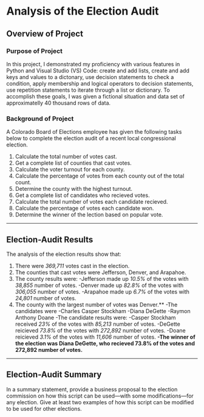 # Analysis of the Election Audit

## Overview of Project
### Purpose of Project
In this project, I demonstrated my proficiency with various features in Python and Visual Studio (VS) Code: create and add lists, create and add keys and values to a dictonary, use decision statements to check a condition, apply membership and logical operators to decision statements, use repetition statements to iterate through a list or dictionary. To accomplish these goals, I was given a fictional situation and data set of approximatelly 40 thousand rows of data. 
### Background of Project
A Colorado Board of Elections employee has given the following tasks below to complete the election audit of a recent local congressional election. 

1. Calculate the total number of votes cast. 
2. Get a complete list of counties that cast votes.
3. Calculate the voter turnout for each county.
4. Calculate the percentage of votes from each county out of the total count. 
5. Determine the county with the highest turnout. 
6. Get a complete list of candidates who recieved votes.
7. Calculate the total number of votes each candidate recieved.
8. Calculate the percentage of votes each candidate won.
9. Determine the winner of the lection based on popular vote. 
---
## Election-Audit Results 
The analysis of the election results show that: 
1. There were *369,711* votes cast in the election.
2. The counties that cast votes were Jefferson, Denver, and Arapahoe. 
3. The county results were: 
   -Jefferson made up *10.5%* of the votes with *38,855* number of votes. 
   -Denver made up *82.8%* of the votes with *306,055* number of votes. 
   -Arapahoe made up *6.7%* of the votes with *24,801* number of votes. 
4. The county with the largest number of votes was Denver.** 
-The candidates were
    -Charles Casper Stockham
    -Diana DeGette
    -Raymon Anthony Doane
 -The candidate results were:
    -Casper Stockham received *23%* of the votes with *85,213* number of votes. 
    -DeGette reicieved *73.8%* of the votes with *272,892* number of votes. 
    -Doane reicieved *3.1%* of the votes with *11,606* number of votes. 
**-The winner of the election was Diana DeGette, who recieved 73.8% of the votes and 272,892 number of votes.** 

---
## Election-Audit Summary 

In a summary statement, provide a business proposal to the election commission on how this script can be used—with some modifications—for any election. Give at least two examples of how this script can be modified to be used for other elections.
